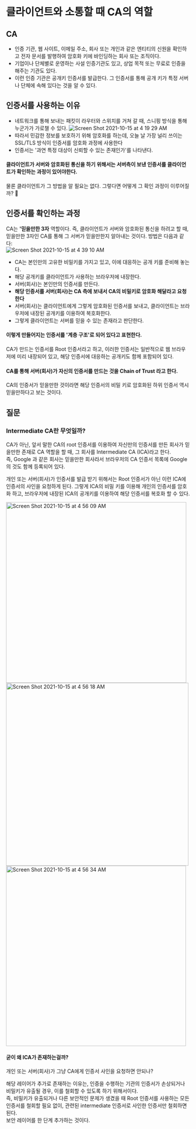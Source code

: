 # 클라이언트와 소통할 때 CA의 역할

## CA
* 인증 기관, 웹 사이트, 이메일 주소, 회사 또는 개인과 같은 엔티티의 신원을 확인하고 전자 문서를 발행하여 암호화 키에 바인딩하는 회사 또는 조직이다.
* 기업이나 단체별로 운영하는 사설 인증기관도 있고, 상업 목적 또는 무료로 인증을 해주는 기관도 있다.
* 이런 인증 기관은 공개키 인증서를 발급한다. 그 인증서를 통해 공개 키가 특정 서버나 단체에 속해 있다는 것을 알 수 있다.

## 인증서를 사용하는 이유
* 네트워크를 통해 보내는 패킷이 라우터와 스위치를 거쳐 갈 때, 스니핑 방식을 통해 누군가가 가로챌 수 있다.
![Screen Shot 2021-10-15 at 4 19 29 AM](https://user-images.githubusercontent.com/48251668/137381862-73e9beb4-533f-40ac-949f-804a59280566.png)
* 따라서 민감한 정보를 보호하기 위해 암호화를 하는데, 오늘 날 가장 널리 쓰이는 SSL/TLS 방식이 인증서를 암호화 과정에 사용한다
* 인증서는 '과연 특정 대상이 신뢰할 수 있는 존재인가'를 나타낸다.

#### 클라이언트가 서버와 암호화된 통신을 하기 위해서는 서버측이 보낸 인증서를 클라이언트가 확인하는 과정이 있어야한다.
물론 클라이언트가 그 방법을 알 필요는 없다. 그렇다면 어떻게 그 확인 과정이 이루어질까? 🤔

## 인증서를 확인하는 과정
CA는 **'믿을만한 3자** 역할이다. 즉, 클라이언트가 서버와 암호화된 통신을 하려고 할 때, 믿을만한 3자인 CA를 통해 그 서버가 믿을만한지 알아내는 것이다. 방법은 다음과 같다:<br>
![Screen Shot 2021-10-15 at 4 39 10 AM](https://user-images.githubusercontent.com/48251668/137384384-637b990a-220c-460c-9e49-06b2aceb908f.png)
* CA는 본인만의 고유한 비밀키를 가지고 있고, 이에 대응하는 공개 키를 준비해 놓는다.
* 해당 공개키를 클라이언트가 사용하는 브라우저에 내장한다.
* 서버(회사)는 본인만의 인증서를 만든다.
* **해당 인증서를 서버(회사)는 CA 측에 보내서 CA의 비밀키로 암호화 해달라고 요청한다**
* 서버(회사)는 클라이언트에게 그렇게 암호화된 인증서를 보내고, 클라이언트는 브라우저에 내장된 공개키를 이용하여 복호화한다.
* 그렇게 클라이언트는 서버를 믿을 수 있는 존재라고 판단한다.

#### 이렇게 만들어지는 인증서를 '계층 구조'로 되어 있다고 표현한다.
CA가 만드는 인증서를 Root 인증서라고 하고, 이러한 인증서는 일반적으로 웹 브라우저에 미리 내장되어 있고, 해당 인증서에 대응하는 공개키도 함께 포함되어 있다.

#### CA를 통해 서버(회사)가 자신의 인증서를 만드는 것을 Chain of Trust 라고 한다.
CA의 인증서가 믿을만한 것이라면 해당 인증서의 비밀 키로 암호화된 하위 인증서 역시 믿을만하다고 보는 것이다.

## 질문
### Intermediate CA란 무엇일까?
CA가 아닌, 앞서 말한 CA의 root 인증서를 이용하여 자신만의 인증서를 만든 회사가 믿을만한 존재로 CA 역할을 할 때, 그 회사를 Intermediate CA (ICA)라고 한다.<br>
즉, Google 과 같은 회사는 믿을만한 회사라서 브라우저의 CA 인증서 목록에 Google의 것도 함께 등록되어 있다.

개인 또는 서버(회사)가 인증서를 발급 받기 위해서는 Root 인증서가 아닌 이런 ICA에 인증서의 사인을 요청하게 된다.
그렇게 ICA의 비밀 키를 이용해 개인의 인증서를 암호화 하고, 브라우저에 내장된 ICA의 공개키를 이용하여 해당 인증서를 복호화 할 수 있다.

<img width="494" alt="Screen Shot 2021-10-15 at 4 56 09 AM" src="https://user-images.githubusercontent.com/48251668/137386692-827f1bcd-d534-49ad-a7d1-1c69d23b4162.png">
<img width="500" alt="Screen Shot 2021-10-15 at 4 56 18 AM" src="https://user-images.githubusercontent.com/48251668/137386707-1b90d091-1474-4d0b-ac99-df4473b8ed6a.png">
<img width="493" alt="Screen Shot 2021-10-15 at 4 56 34 AM" src="https://user-images.githubusercontent.com/48251668/137386717-84b4e5b4-64b2-4732-9761-dc6bc873bf00.png">



#### 굳이 왜 ICA가 존재하는걸까?
개인 또는 서버(회사)가 그냥 CA에게 인증서 사인을 요청하면 안되나?

해당 레이어가 추가로 존재하는 이유는, 인증을 수행하는 기관의 인증서가 손상되거나 비밀키가 유출될 경우, 이를 철회할 수 있도록 하기 위해서이다.<br>
즉, 비밀키가 유출되거나 다른 보안적인 문제가 생겼을 때 Root 인증서를 사용하는 모든 인증서를 철회할 필요 없이, 관련된 intermediate 인증서로 사인한 인증서만 철회하면 된다.<br>
보안 레이어를 한 단계 추가하는 것이다.
